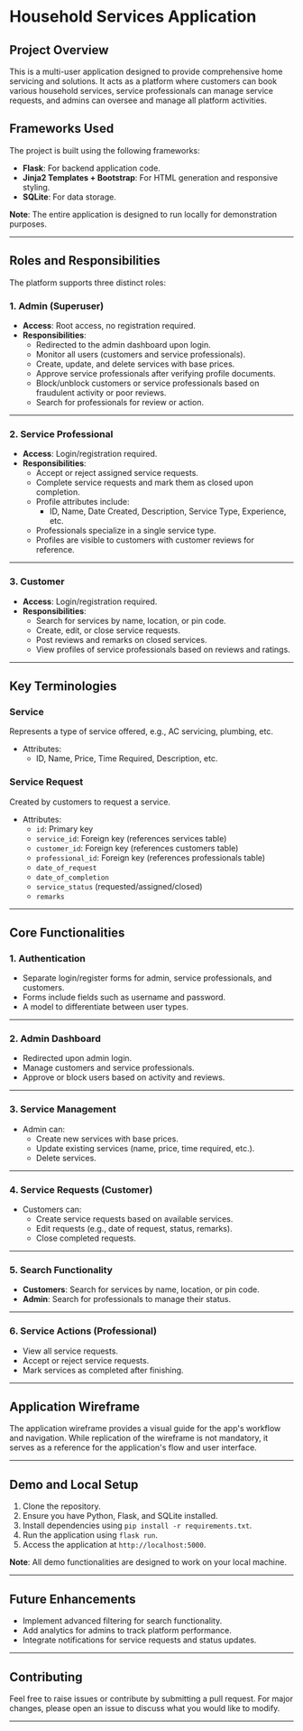 # Household Services Application

## Project Overview
This is a multi-user application designed to provide comprehensive home servicing and solutions. It acts as a platform where customers can book various household services, service professionals can manage service requests, and admins can oversee and manage all platform activities.

## Frameworks Used
The project is built using the following frameworks:
- **Flask**: For backend application code.
- **Jinja2 Templates + Bootstrap**: For HTML generation and responsive styling.
- **SQLite**: For data storage.

**Note**: The entire application is designed to run locally for demonstration purposes.

---

## Roles and Responsibilities
The platform supports three distinct roles:

### 1. Admin (Superuser)
- **Access**: Root access, no registration required.
- **Responsibilities**:
  - Redirected to the admin dashboard upon login.
  - Monitor all users (customers and service professionals).
  - Create, update, and delete services with base prices.
  - Approve service professionals after verifying profile documents.
  - Block/unblock customers or service professionals based on fraudulent activity or poor reviews.
  - Search for professionals for review or action.

---

### 2. Service Professional
- **Access**: Login/registration required.
- **Responsibilities**:
  - Accept or reject assigned service requests.
  - Complete service requests and mark them as closed upon completion.
  - Profile attributes include:
    - ID, Name, Date Created, Description, Service Type, Experience, etc.
  - Professionals specialize in a single service type.
  - Profiles are visible to customers with customer reviews for reference.

---

### 3. Customer
- **Access**: Login/registration required.
- **Responsibilities**:
  - Search for services by name, location, or pin code.
  - Create, edit, or close service requests.
  - Post reviews and remarks on closed services.
  - View profiles of service professionals based on reviews and ratings.

---

## Key Terminologies

### **Service**
Represents a type of service offered, e.g., AC servicing, plumbing, etc.
- Attributes:
  - ID, Name, Price, Time Required, Description, etc.

### **Service Request**
Created by customers to request a service.
- Attributes:
  - `id`: Primary key
  - `service_id`: Foreign key (references services table)
  - `customer_id`: Foreign key (references customers table)
  - `professional_id`: Foreign key (references professionals table)
  - `date_of_request`
  - `date_of_completion`
  - `service_status` (requested/assigned/closed)
  - `remarks`

---

## Core Functionalities

### 1. Authentication
- Separate login/register forms for admin, service professionals, and customers.
- Forms include fields such as username and password.
- A model to differentiate between user types.

---

### 2. Admin Dashboard
- Redirected upon admin login.
- Manage customers and service professionals.
- Approve or block users based on activity and reviews.

---

### 3. Service Management
- Admin can:
  - Create new services with base prices.
  - Update existing services (name, price, time required, etc.).
  - Delete services.

---

### 4. Service Requests (Customer)
- Customers can:
  - Create service requests based on available services.
  - Edit requests (e.g., date of request, status, remarks).
  - Close completed requests.

---

### 5. Search Functionality
- **Customers**: Search for services by name, location, or pin code.
- **Admin**: Search for professionals to manage their status.

---

### 6. Service Actions (Professional)
- View all service requests.
- Accept or reject service requests.
- Mark services as completed after finishing.

---

## Application Wireframe
The application wireframe provides a visual guide for the app's workflow and navigation. While replication of the wireframe is not mandatory, it serves as a reference for the application's flow and user interface.

---



## Demo and Local Setup
1. Clone the repository.
2. Ensure you have Python, Flask, and SQLite installed.
3. Install dependencies using `pip install -r requirements.txt`.
4. Run the application using `flask run`.
5. Access the application at `http://localhost:5000`.

**Note**: All demo functionalities are designed to work on your local machine.

---

## Future Enhancements
- Implement advanced filtering for search functionality.
- Add analytics for admins to track platform performance.
- Integrate notifications for service requests and status updates.

---

## Contributing
Feel free to raise issues or contribute by submitting a pull request. For major changes, please open an issue to discuss what you would like to modify.

---

